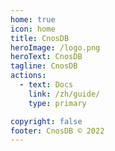 ```yaml
---
home: true
icon: home
title: CnosDB
heroImage: /logo.png
heroText: CnosDB
tagline: CnosDB
actions:
  - text: Docs
    link: /zh/guide/
    type: primary

copyright: false
footer: CnosDB © 2022
---
```


